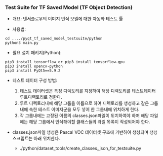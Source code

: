 ### Test Suite for TF Saved Model (TF Object Detection)

* 개요: 텐서플로우의 이미지 인식 모델에 대한 자동화 테스트 툴

* 사용법:
```
cd ..../pyqt_tf_saved_model_testsuite/python
python3 main.py
```

* 필요 설치 패키지(Python):
```
pip3 install tensorflow or pip3 install tensorflow-gpu
pip3 install opencv-python
pip3 install PyQt5==5.9.2
```

* 테스트 데이터 구성 방법:
   1. 데스트 데이터셋은 특정 디렉토리를 지정하여 해당 디렉토리를 테스트데이터 루트디렉토리로 정한다.
   2. 루트 디렉토리내에 해당 그룹을 이름으로 하여 디렉토리를 생성하고 같은 그룹내에 속한 테스트 이미지군을 모두 넣어 한 그룹내에 위치하게 한다.
   3. 각 그룹내에는 고정된 이름의 classes.json파일이 위치하여야 하며 해당 파일에는 해당 그룹에서 인식해야할 클래스들의 라벨 목록이 작성되어야 한다.

* classes.json파일 생성은 Pascal VOC 데이터셋 구조에 기반하여 생성되며 생성 스크립트는 아래 위치한다.
   * ./python/dataset_tools/create_classes_json_for_testsuite.py
